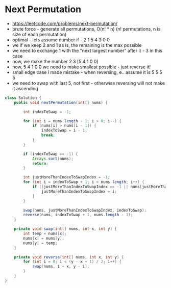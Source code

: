 # Next Permutation

- https://leetcode.com/problems/next-permutation/
- brute force - generate all permutations, O(n! * n) (n! permutations, n is size of each permutation)
- optimal - lets assume number if - 2 1 5 4 3 0 0
- we if we keep 2 and 1 as is, the remaining is the max possible
- we need to exchange 1 with the "next largest number" after it - 3 in this case
- now, we make the number 2 3 [5 4 1 0 0]
- now, 5 4 1 0 0 we need to make smallest possible - just reverse it!
- small edge case i made mistake - when reversing, e.. assume it is 5 5 5 5
- we need to swap with last 5, not first - otherwise reversing will not make it ascending

```java
class Solution {
    public void nextPermutation(int[] nums) {

        int indexToSwap = -1;

        for (int i = nums.length - 1; i > 0; i--) {
            if (nums[i] > nums[i - 1]) {
                indexToSwap = i - 1;
                break;
            }
        }

        if (indexToSwap == -1) {
            Arrays.sort(nums);
            return;
        }

        int justMoreThanIndexToSwapIndex = -1;
        for (int i = indexToSwap + 1; i < nums.length; i++) {
            if ((justMoreThanIndexToSwapIndex == -1 || nums[justMoreThanIndexToSwapIndex] >= nums[i]) && nums[i] > nums[indexToSwap]) {
                justMoreThanIndexToSwapIndex = i;
            }
        }

        swap(nums, justMoreThanIndexToSwapIndex, indexToSwap);
        reverse(nums, indexToSwap + 1, nums.length - 1);
    }

    private void swap(int[] nums, int x, int y) {
        int temp = nums[x];
        nums[x] = nums[y];
        nums[y] = temp;
    }

    private void reverse(int[] nums, int x, int y) {
        for (int i = 0; i < (y - x + 1) / 2; i++) {
            swap(nums, i + x, y - i);
        }
    }
}
```
